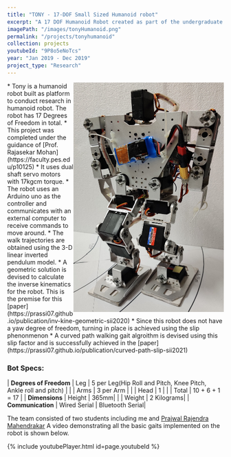 ```yaml
---
title: "TONY - 17-DOF Small Sized Humanoid robot"
excerpt: "A 17 DOF Humanoid Robot created as part of the undergraduate Project as a research platform to test different algorithms for humanoid robot. The robot is capable of simple actions like walking and turning. New gaits can be generated using matlab trajectory sequences and the inverse kinematic function. The robot can be controlled serially using an bluetooth device."
imagePath: "/images/tonyHumanoid.png"
permalink: "/projects/tonyhumanoid"
collection: projects
youtubeId: "9P8o5eNoTcs"
year: "Jan 2019 - Dec 2019"
project_type: "Research"
---
```

<img style="float: right; width: 350px" src="/images/tony_2.jpg" />
* Tony is a humanoid robot built as platform to conduct research in humanoid robot. The robot has 17 Degrees of Freedom in total. 
* This project was completed under the guidance of [Prof. Rajasekar Mohan](https://faculty.pes.edu/p10125)
* It uses dual shaft servo motors with 17kgcm torque. 
* The robot uses an Arduino uno as the controller and communicates with an external computer to receive commands to move around.
* The walk trajectories are obtained using the 3-D linear inverted pendulum model. 
* A geometric solution is devised to calculate the inverse kinematics for the robot. This is the premise for this [paper](https://prassi07.github.io/publication/inv-kine-geometric-sii2020)
* Since this robot does not have a yaw degree of freedom, turning in place is achieved using the slip phenonmenon
* A curved path walking gait algroithm is devised using this slip factor and is successfully achieved in the [paper](https://prassi07.github.io/publication/curved-path-slip-sii2021)

### Bot Specs: 

| <b>Degrees of Freedom</b> | Leg   | 5 per Leg(Hip Roll and Pitch, Knee Pitch, Ankle roll and pitch)      |
|                   | Arms  | 3 per Arm       |
|                   | Head  | 1               |
|                    | Total | 10 + 6 + 1 = 17 |
| <b>Dimensions</b>		 | Height | 365mm|
|					 | Weight | 2 Kilograms|
| <b>Communication</b>      | Wired Serial | Bluetooth Serial|

The team consisted of two students including me and  [Prajwal Rajendra Mahendrakar](https://scholar.google.com/citations?user=wZH3lt8AAAAJ&hl=en)
A video demonstrating all the basic gaits implemented on the robot is shown below.

{% include youtubePlayer.html id=page.youtubeId %}